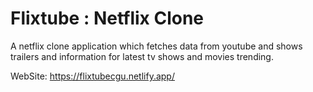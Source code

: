 

# Flixtube : Netflix Clone

A netflix clone application which fetches data from youtube and shows trailers and information for latest tv shows and movies trending.

WebSite: https://flixtubecgu.netlify.app/
